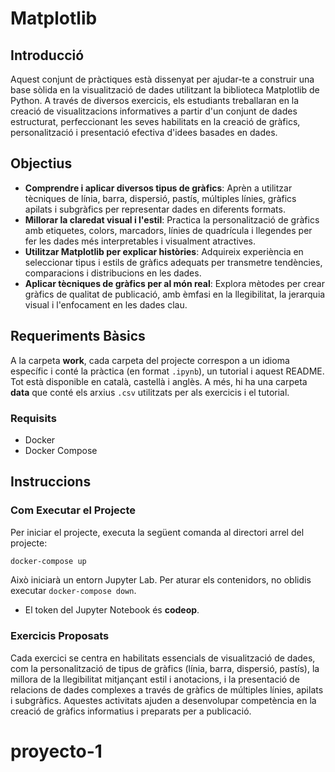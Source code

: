 # Matplotlib

## Introducció

Aquest conjunt de pràctiques està dissenyat per ajudar-te a construir una base sòlida en la visualització de dades utilitzant la biblioteca Matplotlib de Python. A través de diversos exercicis, els estudiants treballaran en la creació de visualitzacions informatives a partir d'un conjunt de dades estructurat, perfeccionant les seves habilitats en la creació de gràfics, personalització i presentació efectiva d'idees basades en dades.

## Objectius

- **Comprendre i aplicar diversos tipus de gràfics**: Aprèn a utilitzar tècniques de línia, barra, dispersió, pastís, múltiples línies, gràfics apilats i subgràfics per representar dades en diferents formats.
- **Millorar la claredat visual i l'estil**: Practica la personalització de gràfics amb etiquetes, colors, marcadors, línies de quadrícula i llegendes per fer les dades més interpretables i visualment atractives.
- **Utilitzar Matplotlib per explicar històries**: Adquireix experiència en seleccionar tipus i estils de gràfics adequats per transmetre tendències, comparacions i distribucions en les dades.
- **Aplicar tècniques de gràfics per al món real**: Explora mètodes per crear gràfics de qualitat de publicació, amb èmfasi en la llegibilitat, la jerarquia visual i l'enfocament en les dades clau.

## Requeriments Bàsics

A la carpeta **work**, cada carpeta del projecte correspon a un idioma específic i conté la pràctica (en format `.ipynb`), un tutorial i aquest README. Tot està disponible en català, castellà i anglès.  A més, hi ha una carpeta **data** que conté els arxius `.csv` utilitzats per als exercicis i el tutorial.

### Requisits
- Docker
- Docker Compose

## Instruccions

### Com Executar el Projecte

Per iniciar el projecte, executa la següent comanda al directori arrel del projecte:  
```bash
docker-compose up
```
Això iniciarà un entorn Jupyter Lab. Per aturar els contenidors, no oblidis executar `docker-compose down`.

* El token del Jupyter Notebook és **codeop**.

### Exercicis Proposats

Cada exercici se centra en habilitats essencials de visualització de dades, com la personalització de tipus de gràfics (línia, barra, dispersió, pastís), la millora de la llegibilitat mitjançant estil i anotacions, i la presentació de relacions de dades complexes a través de gràfics de múltiples línies, apilats i subgràfics. Aquestes activitats ajuden a desenvolupar competència en la creació de gràfics informatius i preparats per a publicació.
# proyecto-1
